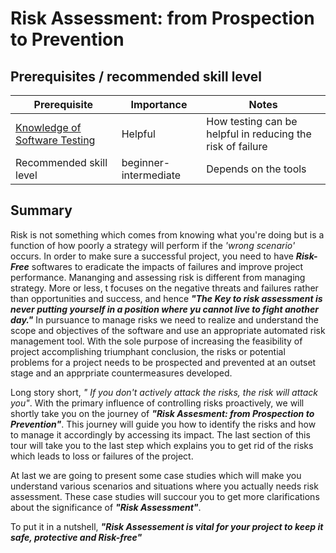 # Risk Assessment: from Prospection to Prevention
## Prerequisites / recommended skill level

| Prerequisite | Importance | Notes |
| -------------|----------|------|
|[Knowledge of Software Testing](https://www.test-institute.org/Introduction_To_Software_Testing.php) | Helpful | How testing can be helpful in reducing the risk of failure |
| Recommended skill level | beginner-intermediate | Depends on the tools |

## Summary
Risk is not something which comes from knowing what you're doing but is a function of how poorly a strategy will perform if the *'wrong scenario'* occurs. In order to make sure a successful project, you need to have ***Risk-Free*** softwares to eradicate the impacts of failures and improve project performance. Mananging and assessing risk is different from managing strategy. More or less, t focuses on the negative threats and failures rather than opportunities and success, and hence ***"The Key to risk assessment is never putting yourself in a position where yu cannot live to fight another day."*** In pursuance to manage risks we need to realize and understand the scope and objectives of the software and use an appropriate automated risk management tool. With the sole purpose of increasing the feasibility of project accomplishing triumphant conclusion, the risks or potential problems for a project needs to be prospected and prevented at an outset stage and an apprpriate countermeasures developed.

Long story short, *" If you don't actively attack the risks, the risk will attack you"*. With the primary influence of controlling risks proactively, we will shortly  take you on the journey of ***"Risk Assesment: from Prospection to Prevention"***. This journey will guide you how to identify the risks and how to manage it accordingly by accessing its impact. The last section of this tour will take you to the last step which explains you to get rid of the risks which leads to loss or failures of the project. 

At last we are going to present some case studies which will make you understand various scenarios and situations where you actually needs risk assessment. These case studies will succour you to get more clarifications about the significance of ***"Risk Assessment"***.

To put it in a nutshell, ***"Risk Assessement is vital for your project to keep it safe, protective and Risk-free"***
  
